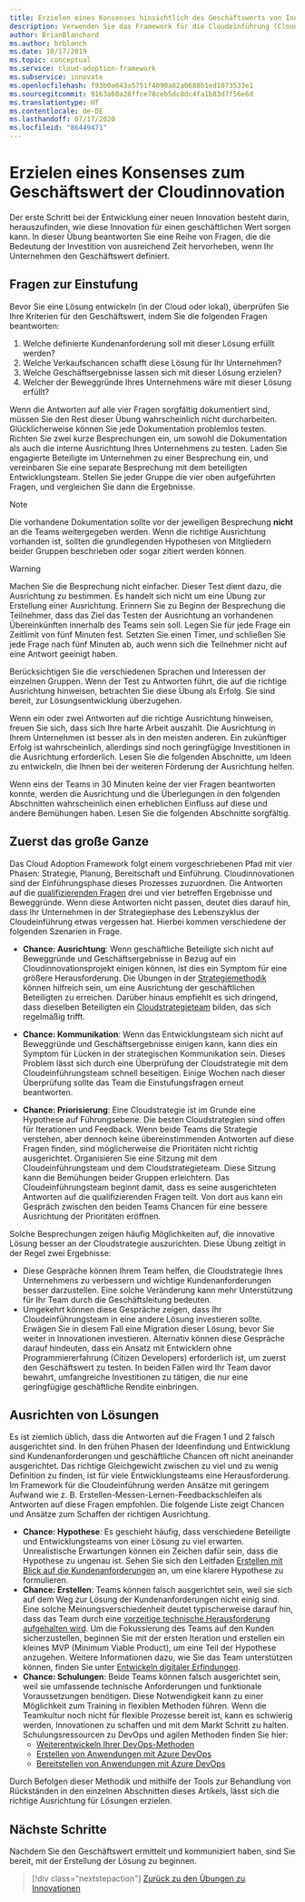 ```yaml
---
title: Erzielen eines Konsenses hinsichtlich des Geschäftswerts von Innovationen
description: Verwenden Sie das Framework für die Cloudeinführung (Cloud Adoption Framework) für Azure, um zu erfahren, wie Sie im Hinblick auf den Geschäftswert von Cloudinnovationen einen Konsens bei den Definitionen der Projektbeteiligten erzielen.
author: BrianBlanchard
ms.author: brblanch
ms.date: 10/17/2019
ms.topic: conceptual
ms.service: cloud-adoption-framework
ms.subservice: innovate
ms.openlocfilehash: f93b0a643a5751f4090a82a0688b1ed1073533e1
ms.sourcegitcommit: 9163a60a28ffce78ceb5dc8dc4fa1b83d7f56e6d
ms.translationtype: HT
ms.contentlocale: de-DE
ms.lasthandoff: 07/17/2020
ms.locfileid: "86449471"
---
```

# <a name="build-consensus-on-the-business-value-of-innovation"></a>Erzielen eines Konsenses zum Geschäftswert der Cloudinnovation

Der erste Schritt bei der Entwicklung einer neuen Innovation besteht darin, herauszufinden, wie diese Innovation für einen geschäftlichen Wert sorgen kann. In dieser Übung beantworten Sie eine Reihe von Fragen, die die Bedeutung der Investition von ausreichend Zeit hervorheben, wenn Ihr Unternehmen den Geschäftswert definiert.

## <a name="qualifying-questions"></a>Fragen zur Einstufung

Bevor Sie eine Lösung entwickeln (in der Cloud oder lokal), überprüfen Sie Ihre Kriterien für den Geschäftswert, indem Sie die folgenden Fragen beantworten:

1. Welche definierte Kundenanforderung soll mit dieser Lösung erfüllt werden?
1. Welche Verkaufschancen schafft diese Lösung für Ihr Unternehmen?
1. Welche Geschäftsergebnisse lassen sich mit dieser Lösung erzielen?
1. Welcher der Beweggründe Ihres Unternehmens wäre mit dieser Lösung erfüllt?

Wenn die Antworten auf alle vier Fragen sorgfältig dokumentiert sind, müssen Sie den Rest dieser Übung wahrscheinlich nicht durcharbeiten. Glücklicherweise können Sie jede Dokumentation problemlos testen. Richten Sie zwei kurze Besprechungen ein, um sowohl die Dokumentation als auch die interne Ausrichtung Ihres Unternehmens zu testen. Laden Sie engagierte Beteiligte im Unternehmen zu einer Besprechung ein, und vereinbaren Sie eine separate Besprechung mit dem beteiligten Entwicklungsteam. Stellen Sie jeder Gruppe die vier oben aufgeführten Fragen, und vergleichen Sie dann die Ergebnisse.

> [!NOTE]
> Die vorhandene Dokumentation sollte vor der jeweiligen Besprechung **nicht** an die Teams weitergegeben werden. Wenn die richtige Ausrichtung vorhanden ist, sollten die grundlegenden Hypothesen von Mitgliedern beider Gruppen beschrieben oder sogar zitiert werden können.

<!-- -->

> [!WARNING]
> Machen Sie die Besprechung nicht einfacher. Dieser Test dient dazu, die Ausrichtung zu bestimmen. Es handelt sich nicht um eine Übung zur Erstellung einer Ausrichtung. Erinnern Sie zu Beginn der Besprechung die Teilnehmer, dass das Ziel das Testen der Ausrichtung an vorhandenen Übereinkünften innerhalb des Teams sein soll. Legen Sie für jede Frage ein Zeitlimit von fünf Minuten fest. Setzten Sie einen Timer, und schließen Sie jede Frage nach fünf Minuten ab, auch wenn sich die Teilnehmer nicht auf eine Antwort geeinigt haben.

Berücksichtigen Sie die verschiedenen Sprachen und Interessen der einzelnen Gruppen. Wenn der Test zu Antworten führt, die auf die richtige Ausrichtung hinweisen, betrachten Sie diese Übung als Erfolg. Sie sind bereit, zur Lösungsentwicklung überzugehen.

Wenn ein oder zwei Antworten auf die richtige Ausrichtung hinweisen, freuen Sie sich, dass sich Ihre harte Arbeit auszahlt. Die Ausrichtung in Ihrem Unternehmen ist besser als in den meisten anderen. Ein zukünftiger Erfolg ist wahrscheinlich, allerdings sind noch geringfügige Investitionen in die Ausrichtung erforderlich. Lesen Sie die folgenden Abschnitte, um Ideen zu entwickeln, die Ihnen bei der weiteren Förderung der Ausrichtung helfen.

Wenn eins der Teams in 30 Minuten keine der vier Fragen beantworten konnte, werden die Ausrichtung und die Überlegungen in den folgenden Abschnitten wahrscheinlich einen erheblichen Einfluss auf diese und andere Bemühungen haben. Lesen Sie die folgenden Abschnitte sorgfältig.

<!-- docsTest:ignore "Strategy, Plan, Ready, and Adopt" -->

## <a name="address-the-big-picture-first"></a>Zuerst das große Ganze

Das Cloud Adoption Framework folgt einem vorgeschriebenen Pfad mit vier Phasen: Strategie, Planung, Bereitschaft und Einführung. Cloudinnovationen sind der Einführungsphase dieses Prozesses zuzuordnen. Die Antworten auf die [qualifizierenden Fragen](#qualifying-questions) drei und vier betreffen Ergebnisse und Beweggründe. Wenn diese Antworten nicht passen, deutet dies darauf hin, dass Ihr Unternehmen in der Strategiephase des Lebenszyklus der Cloudeinführung etwas vergessen hat. Hierbei kommen verschiedene der folgenden Szenarien in Frage.

- **Chance: Ausrichtung**: Wenn geschäftliche Beteiligte sich nicht auf Beweggründe und Geschäftsergebnisse in Bezug auf ein Cloudinnovationsprojekt einigen können, ist dies ein Symptom für eine größere Herausforderung. Die Übungen in der [Strategiemethodik](../strategy/index.md) können hilfreich sein, um eine Ausrichtung der geschäftlichen Beteiligten zu erreichen. Darüber hinaus empfiehlt es sich dringend, dass dieselben Beteiligten ein [Cloudstrategieteam](../organize/cloud-strategy.md) bilden, das sich regelmäßig trifft.

- **Chance: Kommunikation**: Wenn das Entwicklungsteam sich nicht auf Beweggründe und Geschäftsergebnisse einigen kann, kann dies ein Symptom für Lücken in der strategischen Kommunikation sein. Dieses Problem lässt sich durch eine Überprüfung der Cloudstrategie mit dem Cloudeinführungsteam schnell beseitigen. Einige Wochen nach dieser Überprüfung sollte das Team die Einstufungsfragen erneut beantworten.

- **Chance: Priorisierung**: Eine Cloudstrategie ist im Grunde eine Hypothese auf Führungsebene. Die besten Cloudstrategien sind offen für Iterationen und Feedback. Wenn beide Teams die Strategie verstehen, aber dennoch keine übereinstimmenden Antworten auf diese Fragen finden, sind möglicherweise die Prioritäten nicht richtig ausgerichtet. Organisieren Sie eine Sitzung mit dem Cloudeinführungsteam und dem Cloudstrategieteam. Diese Sitzung kann die Bemühungen beider Gruppen erleichtern. Das Cloudeinführungsteam beginnt damit, dass es seine ausgerichteten Antworten auf die qualifizierenden Fragen teilt. Von dort aus kann ein Gespräch zwischen den beiden Teams Chancen für eine bessere Ausrichtung der Prioritäten eröffnen.

Solche Besprechungen zeigen häufig Möglichkeiten auf, die innovative Lösung besser an der Cloudstrategie auszurichten. Diese Übung zeitigt in der Regel zwei Ergebnisse:

- Diese Gespräche können Ihrem Team helfen, die Cloudstrategie Ihres Unternehmens zu verbessern und wichtige Kundenanforderungen besser darzustellen. Eine solche Veränderung kann mehr Unterstützung für Ihr Team durch die Geschäftsleitung bedeuten.
- Umgekehrt können diese Gespräche zeigen, dass Ihr Cloudeinführungsteam in eine andere Lösung investieren sollte. Erwägen Sie in diesem Fall eine Migration dieser Lösung, bevor Sie weiter in Innovationen investieren. Alternativ können diese Gespräche darauf hindeuten, dass ein Ansatz mit Entwicklern ohne Programmiererfahrung (Citizen Developers) erforderlich ist, um zuerst den Geschäftswert zu testen. In beiden Fällen wird Ihr Team davor bewahrt, umfangreiche Investitionen zu tätigen, die nur eine geringfügige geschäftliche Rendite einbringen.

## <a name="address-solution-alignment"></a>Ausrichten von Lösungen

Es ist ziemlich üblich, dass die Antworten auf die Fragen 1 und 2 falsch ausgerichtet sind. In den frühen Phasen der Ideenfindung und Entwicklung sind Kundenanforderungen und geschäftliche Chancen oft nicht aneinander ausgerichtet. Das richtige Gleichgewicht zwischen zu viel und zu wenig Definition zu finden, ist für viele Entwicklungsteams eine Herausforderung. Im Framework für die Cloudeinführung werden Ansätze mit geringem Aufwand wie z. B. Erstellen-Messen-Lernen-Feedbackschleifen als Antworten auf diese Fragen empfohlen. Die folgende Liste zeigt Chancen und Ansätze zum Schaffen der richtigen Ausrichtung.

- **Chance: Hypothese**: Es geschieht häufig, dass verschiedene Beteiligte und Entwicklungsteams von einer Lösung zu viel erwarten. Unrealistische Erwartungen können ein Zeichen dafür sein, dass die Hypothese zu ungenau ist. Sehen Sie sich den Leitfaden [Erstellen mit Blick auf die Kundenanforderungen](./considerations/build.md) an, um eine klarere Hypothese zu formulieren.
- **Chance: Erstellen**: Teams können falsch ausgerichtet sein, weil sie sich auf dem Weg zur Lösung der Kundenanforderungen nicht einig sind. Eine solche Meinungsverschiedenheit deutet typischerweise darauf hin, dass das Team durch eine [vorzeitige technische Herausforderung aufgehalten wird](./considerations/build.md#reduce-complexity-and-delay-technical-spikes). Um die Fokussierung des Teams auf den Kunden sicherzustellen, beginnen Sie mit der ersten Iteration und erstellen ein kleines MVP (Minimum Viable Product), um eine Teil der Hypothese anzugehen. Weitere Informationen dazu, wie Sie das Team unterstützen können, finden Sie unter [Entwickeln digitaler Erfindungen](./considerations/invention.md).
- **Chance: Schulungen**: Beide Teams können falsch ausgerichtet sein, weil sie umfassende technische Anforderungen und funktionale Voraussetzungen benötigen. Diese Notwendigkeit kann zu einer Möglichkeit zum Training in flexiblen Methoden führen. Wenn die Teamkultur noch nicht für flexible Prozesse bereit ist, kann es schwierig werden, Innovationen zu schaffen und mit dem Markt Schritt zu halten. Schulungsressourcen zu DevOps und agilen Methoden finden Sie hier:
  - [Weiterentwickeln Ihrer DevOps-Methoden](https://docs.microsoft.com/learn/paths/evolve-your-devops-practices)
  - [Erstellen von Anwendungen mit Azure DevOps](https://docs.microsoft.com/learn/paths/build-applications-with-azure-devops)
  - [Bereitstellen von Anwendungen mit Azure DevOps](https://docs.microsoft.com/learn/paths/deploy-applications-with-azure-devops)

Durch Befolgen dieser Methodik und mithilfe der Tools zur Behandlung von Rückständen in den einzelnen Abschnitten dieses Artikels, lässt sich die richtige Ausrichtung für Lösungen erzielen.

## <a name="next-steps"></a>Nächste Schritte

Nachdem Sie den Geschäftswert ermittelt und kommuniziert haben, sind Sie bereit, mit der Erstellung der Lösung zu beginnen.

> [!div class="nextstepaction"]
> [Zurück zu den Übungen zu Innovationen](./index.md)
